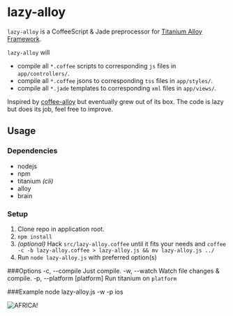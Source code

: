 lazy-alloy
==========

`lazy-alloy` is a CoffeeScript & Jade preprocessor for [Titanium Alloy Framework](http://projects.appcelerator.com/alloy/docs/Alloy-bootstrap/index.html).

`lazy-alloy` will  

* compile all `*.coffee` scripts to corresponding `js` files in `app/controllers/`.
* compile all `*.coffee` jsons to corresponding `tss` files in `app/styles/`.
* compile all `*.jade` templates to corresponding `xml` files in `app/views/`.

Inspired by [coffee-alloy](https://github.com/brantyoung/coffee-alloy) but eventually grew out of its box. The code is lazy but does its job, feel free to improve.


## Usage

### Dependencies
* nodejs
* npm
* titanium *(cli)*
* alloy
* brain

### Setup

1. Clone repo in application root.
2. `npm install`
3. *(optional)* Hack `src/lazy-alloy.coffee` until it fits your needs and `coffee -c -b lazy-alloy.coffee > lazy-alloy.js && mv lazy-alloy.js ../`
4. Run `node lazy-alloy.js` with preferred option(s)

###Options
    -c, --compile              Just compile.
    -w, --watch                Watch file changes & compile.
    -p, --platform [platform]  Run titanium on `platform`

###Example
	node lazy-alloy.js -w -p ios

![AFRICA!](http://24.media.tumblr.com/60efb9b1b8da24b3250c1ab21232c2b8/tumblr_mhtwirmVV51r8sj1to1_500.jpg)